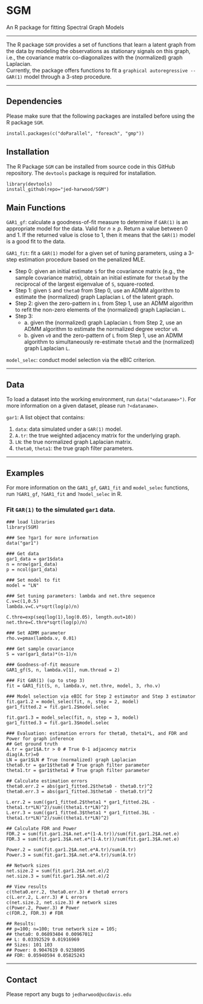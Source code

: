 # SGM
An R package for fitting Spectral Graph Models

*** 
The R package `SGM` provides a set of functions that learn a latent graph from the data by modeling the observations as stationary signals on this graph, i.e., the covariance matrix co-diagonalizes with the (normalized) graph Laplacian.  
Currently, the package offers functions to fit a `graphical autoregressive -- GAR(1)` model through a 3-step procedure.

*** 

## Dependencies 
Please make sure that the following packages are installed before using the R package `SGM`. 

```
install.packages(c("doParallel", "foreach", "gmp"))
```

## Installation
The R Package `SGM` can be installed from source code in this GitHub repository.  The `devtools` package is required for installation.  
```
library(devtools)
install_github(repo="jed-harwood/SGM")
```

## Main Functions

`GAR1_gf`: calculate a goodness-of-fit measure to determine if `GAR(1)` is an appropriate model for the data. Valid for $n \geq p$.  Return a value between $0$ and $1$. If the returned value is close to $1$, then it means that the `GAR(1)` model is a good fit to the data.

`GAR1_fit`: fit a `GAR(1)` model for a given set of tuning parameters, using a 3-step estimation procedure based on the penalized MLE.  
* Step 0: given an initial estimate `S` for the covariance matrix (e.g., the sample covariance matrix), obtain an initial estimate for `theta0` by the reciprocal of the largest eigenvalue of `S`, square-rooted.
* Step 1: given `S`  and `theta0` from Step 0, use an ADMM algorithm to estimate the (normalized) graph Laplacian `L` of the latent graph.  
* Step 2: given the zero-pattern in `L` from Step 1, use an ADMM algorithm to refit the non-zero elements of the (normalized) graph Laplacian `L`.
* Step 3:
    * a. given the (normalized) graph Laplacian `L` from Step 2, use an ADMM algorithm to estimate the normalized degree vector `v0`.
    * b. given `v0` and the zero-pattern of `L` from Step 1, use an ADMM algorithm to simultaneously re-estimate `theta0` and the (normalized) graph Laplacian `L`.

`model_selec`: conduct model selection via the eBIC criterion.

***

## Data
To load a dataset into the working environment, run `data("<dataname>")`.  For more information on a given dataset, please run `?<dataname>`.  

`gar1`:  A list object that contains:
1. `data`: data simulated under a `GAR(1)` model.
2. `A.tr`: the true weighted adjacency matrix for the underlying graph.
3. `LN`: the true normalized graph Laplacian matrix.
4. `theta0`, `theta1`: the true graph filter parameters.  

*** 

## Examples

For more information on the `GAR1_gf`, `GAR1_fit` and `model_selec` functions, run `?GAR1_gf`, `?GAR1_fit` and `?model_selec` in R.  

### Fit `GAR(1)` to the simulated `gar1` data. 
```
### load libraries
library(SGM)

### See ?gar1 for more information
data("gar1")

### Get data 
gar1_data = gar1$data
n = nrow(gar1_data)
p = ncol(gar1_data)

### Set model to fit
model = "LN"

### Set tuning parameters: lambda and net.thre sequence
C.v=c(1,0.5)  
lambda.v=C.v*sqrt(log(p)/n)

C.thre=exp(seq(log(1),log(0.05), length.out=10))
net.thre=C.thre*sqrt(log(p)/n)

### Set ADMM parameter 
rho.v=pmax(lambda.v, 0.01)

### Get sample covariance 
S = var(gar1_data)*(n-1)/n

### Goodness-of-fit measure
GAR1_gf(S, n, lambda.v[1], num.thread = 2)

### Fit GAR(1) (up to step 3)
fit = GAR1_fit(S, n, lambda.v, net.thre, model, 3, rho.v)

### Model selection via eBIC for Step 2 estimator and Step 3 estimator
fit.gar1.2 = model_selec(fit, n, step = 2, model)
gar1_fitted.2 = fit.gar1.2$model.selec

fit.gar1.3 = model_selec(fit, n, step = 3, model)
gar1_fitted.3 = fit.gar1.3$model.selec

### Evaluation: estimation errors for theta0, theta1*L, and FDR and Power for graph inference 
## Get ground truth
A.tr = gar1$A.tr > 0 # True 0-1 adjacency matrix
diag(A.tr)=0
LN = gar1$LN # True (normalized) graph Laplacian
theta0.tr = gar1$theta0 # True graph filter parameter
theta1.tr = gar1$theta1 # True graph filter parameter

## Calculate estimation errors
theta0.err.2 = abs(gar1_fitted.2$theta0 - theta0.tr)^2
theta0.err.3 = abs(gar1_fitted.3$theta0 - theta0.tr)^2

L.err.2 = sum((gar1_fitted.2$theta1 * gar1_fitted.2$L - theta1.tr*LN)^2)/sum((theta1.tr*LN)^2)
L.err.3 = sum((gar1_fitted.3$theta1 * gar1_fitted.3$L - theta1.tr*LN)^2)/sum((theta1.tr*LN)^2)

## Calculate FDR and Power 
FDR.2 = sum(fit.gar1.2$A.net.e*(1-A.tr))/sum(fit.gar1.2$A.net.e)
FDR.3 = sum(fit.gar1.3$A.net.e*(1-A.tr))/sum(fit.gar1.3$A.net.e)

Power.2 = sum(fit.gar1.2$A.net.e*A.tr)/sum(A.tr)
Power.3 = sum(fit.gar1.3$A.net.e*A.tr)/sum(A.tr)

## Network sizes
net.size.2 = sum(fit.gar1.2$A.net.e)/2
net.size.3 = sum(fit.gar1.3$A.net.e)/2

## View results 
c(theta0.err.2, theta0.err.3) # theta0 errors
c(L.err.2, L.err.3) # L errors
c(net.size.2, net.size.3) # network sizes
c(Power.2, Power.3) # Power
c(FDR.2, FDR.3) # FDR

## Results:
## p=100; n=100; true network size = 105; 
## theta0: 0.06893404 0.00967012
## L: 0.03392529 0.01916969
## Sizes: 101 103
## Power: 0.9047619 0.9238095
## FDR: 0.05940594 0.05825243
```

***

## Contact
Please report any bugs to `jedharwood@ucdavis.edu`
